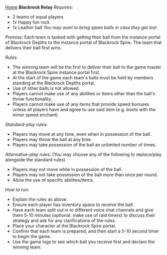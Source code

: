 [Home](../index.md)
**Blackrock Relay**
*Requires:*
- 2 teams of equal players
- 1x Happy fun rock
- 1x Leather ball
*You may want to bring spare balls in case they get lost*

*Premise:*
Each team is tasked with getting their ball from the instance portal of Blackrock Depths to the instance portal of Blackrock Spire. The team that delivers their ball first wins.

*Rules:*
- The winning team will be the first to deliver their ball to the game master at the Blackrock Spire instance portal first.
- At the start of the game each team's balls must be held by members standing at the Blackrock Depths portal.
- Use of other balls is not allowed.
- Players cannot make use of any abilities or items other than the ball's throw functionality.
- Players cannot make use of any items that provide speed bonuses unless all players have and agree to use said item (e.g. boots with the minor speed enchant).

*Standard-play rules:*
- Players may move at any time, even when in possession of the ball.
- Players may throw the ball at any time.
- Players may take possession of the ball an unlimited number of times.

*Alternative-play rules:* (You may choose any of the following to replace/play alongside the standard rules)
- Players may not move while in possession of the ball.
- Players may not take possession of the ball more than once per round.
- Allow the use of specific abilities/items.

*How to run:*
- Explain the rules as above.
- Ensure each player has inventory space to receive the ball.
- Have each team split out in to different voice chat channels and give them 5-10 minutes (optional: make use of raid timers) to discuss their strategy and ask for any clarifications of the rules.
- Place your character at the Blackrock Spire portal.
- Confirm that each team is prepared, and then start a 5-10 second timer to begin the game.
- Use the game logs to see which ball you receive first and declare the winning team.
